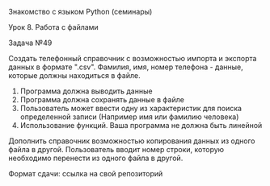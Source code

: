 Знакомство с языком Python (семинары)

Урок 8. Работа с файлами

Задача №49

Создать телефонный справочник с
возможностью импорта и экспорта данных в
формате ".csv". Фамилия, имя, номер телефона - данные,
которые должны находиться в файле.

1. Программа должна выводить данные
2. Программа должна сохранять данные в файле
3. Пользователь может ввести одну из характеристик для
поиска определенной записи (Например имя или фамилию
человека)
4. Использование функций. Ваша программа не должна
быть линейной

Дополнить справочник возможностью копирования данных
из одного файла в другой. Пользователь вводит номер
строки, которую необходимо перенести из одного файла
в другой.

Формат сдачи: ссылка на свой репозиторий

